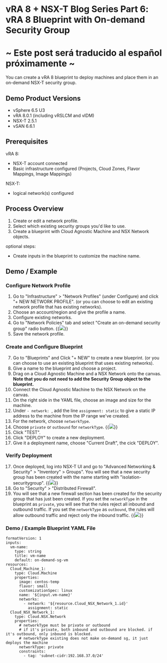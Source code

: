 # vRA 8 + NSX-T Blog Series Part 6: vRA 8 Blueprint with On-demand Security Group

# ~ Este post será traducido al español próximamente ~

You can create a vRA 8 blueprint to deploy machines and place them in an on-demand NSX-T security group. 

## Demo Product Versions  
* vSphere 6.5 U3
* vRA 8.0.1 (including vRSLCM and vIDM)
* NSX-T 2.5.1
* vSAN 6.6.1

## Prerequisites
vRA 8:
* NSX-T account connected
* Basic infrastructure configured (Projects, Cloud Zones, Flavor Mappings, Image Mappings)

NSX-T:
* logical network(s) configured


## Process Overview
1. Create or edit a network profile.
2. Select which existing security groups you'd like to use.
3. Create a blueprint with Cloud Agnostic Machine and NSX Network objects.

optional steps:
* Create inputs in the blueprint to customize the machine name.


## Demo / Example

### Configure Network Profile
1. Go to "Infrastructure" > "Network Profiles" (under Configure) and click "+ NEW NETWORK PROFILE". (or you can choose to edit an existing network profile that has existing networks).
2. Choose an account/region and give the profile a name.
3. Configure existing networks. 
4. Go to "Network Policies" tab and select "Create an on-demand security group" radio button. 
{{<image src="step4.png" linked="true">}}
6. Save the network profile. 

### Create and Configure Blueprint
7. Go to "Blueprints" and Click "+ NEW" to create a new blueprint. (or you can choose to use an existing blueprint that uses existing networks).
8. Give a name to the blueprint and choose a project.
9. Drag on a Cloud Agnostic Machine and a NSX Network onto the canvas. <b>Note that you do not need to add the Security Group object to the blueprint.</b>
10. Connect the Cloud Agnostic Machine to the NSX Network on the canvas. 
11. On the right side in the YAML file, choose an image and size for the machine. 
12. Under `- network: `, add the line `assignment: static` to give a static IP address to the machine from the IP range we've created.
13. For the network, choose `networkType`.
14. Choose `private` or `outbound` for `networkType`. 
{{<image src="step14.png" linked="true">}}
15. Click "TEST".
16. Click "DEPLOY" to create a new deployment.
17. Give it a deployment name, choose "Current Draft", the cick "DEPLOY".

### Verify Deployment
17. Once deployed, log into NSX-T UI and go to "Advanced Networking & Security" > "Inventory" > Groups". You will see that a new security group has been created with the name starting with "isolation-securitygroup".
{{<image src="step17.png" linked="true">}}
18. Go to "Security" > "Distributed Firewall".
19. You will see that a new firewall section has been created for the security group that has just been created. If you set the `networkType` in the blueprint as `private`, you will see that the rules reject all inbound and outbound traffic. If you set the `networkType` as `outbound`, the rules will allow outbound traffic and reject only the inbound traffic.
{{<image src="step19.png" linked="true">}}

### Demo / Example Blueprint YAML File
```
formatVersion: 1
inputs:
  vm-name:
    type: string
    title: vm-name
    default: on-demand-sg-vm
resources:
  Cloud_Machine_1:
    type: Cloud.Machine
    properties:
      image: centos-temp
      flavor: small
      customizationSpec: linux
      name: '${input.vm-name}'
      networks:
        - network: '${resource.Cloud_NSX_Network_1.id}'
          assignment: static
  Cloud_NSX_Network_1:
    type: Cloud.NSX.Network
    properties:
      # networkType must be private or outbound
      # if it's private, both inbound and outbound are blocked. if it's outbound, only inbound is blocked.
      # networkType existing does not make on-demand sg, it just deploys the machine
      networkType: private
      constraints:
        - tag: 'subnet-cidr:192.168.37.0/24'
```
